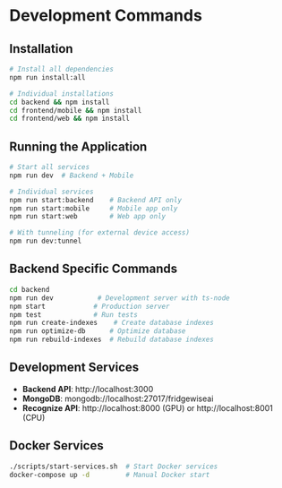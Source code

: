 # Development Commands

## Installation
```bash
# Install all dependencies
npm run install:all

# Individual installations
cd backend && npm install
cd frontend/mobile && npm install
cd frontend/web && npm install
```

## Running the Application
```bash
# Start all services
npm run dev  # Backend + Mobile

# Individual services
npm run start:backend    # Backend API only
npm run start:mobile     # Mobile app only
npm run start:web        # Web app only

# With tunneling (for external device access)
npm run dev:tunnel
```

## Backend Specific Commands
```bash
cd backend
npm run dev           # Development server with ts-node
npm start            # Production server
npm test             # Run tests
npm run create-indexes    # Create database indexes
npm run optimize-db      # Optimize database
npm run rebuild-indexes  # Rebuild database indexes
```

## Development Services
- **Backend API**: http://localhost:3000
- **MongoDB**: mongodb://localhost:27017/fridgewiseai
- **Recognize API**: http://localhost:8000 (GPU) or http://localhost:8001 (CPU)

## Docker Services
```bash
./scripts/start-services.sh  # Start Docker services
docker-compose up -d         # Manual Docker start
```